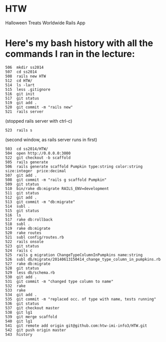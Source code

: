 HTW
===

Halloween Treats Worldwide Rails App


Here's my bash history with all the commands I ran in the lecture:
========================================

    506  mkdir ss2014
    507  cd ss2014
    508  rails new HTW
    512  cd HTW/
    514  ls -lart
    515  less .gitignore
    516  git init
    517  git status
    519  git add .
    520  git commit -m "rails new"
    521  rails server

(stopped rails server with ctrl-c)

    523  rails s

(second window, as rails server runs in first)

    503  cd ss2014/HTW/
    504  open http://0.0.0.0:3000
    522  git checkout -b scaffold
    505  rails generate
    506  rails generate scaffold Pumpkin type:string color:string size:integer  price:decimal
    507  git add .
    508  git commit -m "rails g scaffold Pumpkin"
    509  git status
    510  bin/rake db:migrate RAILS_ENV=development
    511  git status
    512  git add .
    513  git commit -m "db:migrate"
    514  subl .
    515  git status
    516  ls
    517  rake db:rollback
    518  subl .
    519  rake db:migrate
    520  rake routes
    521  subl config/routes.rb
    522  rails onsole
    523  git status
    524  rails c
    525  rails g migration ChangeTypeColumnInPumpkins name:string
    526  subl db/migrate/20140613150414_change_type_column_in_pumpkins.rb
    527  rake db:migrate
    528  git status
    529  less db/schema.rb
    530  git add .
    531  git commit -m "changed type column to name"
    532  rake
    533  rake
    534  git add .
    535  git commit -m "replaced occ. of type with name, tests running"
    536  git status
    537  git checkout master
    538  git lg1
    539  git merge scaffold
    540  git lg1
    541  git remote add origin git@github.com:htw-imi-info3/HTW.git
    542  git push origin master
    543  history


